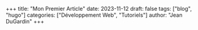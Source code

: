 +++
title: "Mon Premier Article"
date: 2023-11-12
draft: false
tags: ["blog", "hugo"]
categories: ["Développement Web", "Tutoriels"]
author: "Jean DuGardin"
+++
